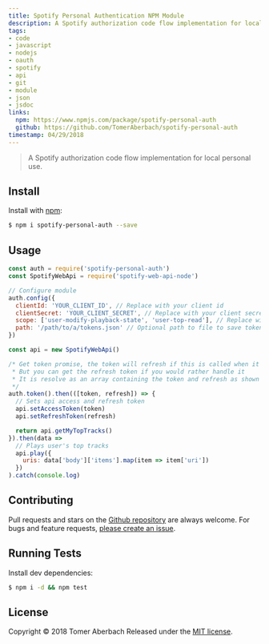 ```yaml
---
title: Spotify Personal Authentication NPM Module
description: A Spotify authorization code flow implementation for local personal use.
tags:
- code
- javascript
- nodejs
- oauth
- spotify
- api
- git
- module
- json
- jsdoc
links:
  npm: https://www.npmjs.com/package/spotify-personal-auth
  github: https://github.com/TomerAberbach/spotify-personal-auth
timestamp: 04/29/2018
---
```

> A Spotify authorization code flow implementation for local personal use.

## Install

Install with [npm](https://www.npmjs.com):

```sh
$ npm i spotify-personal-auth --save
```

## Usage

```js
const auth = require('spotify-personal-auth')
const SpotifyWebApi = require('spotify-web-api-node')

// Configure module
auth.config({
  clientId: 'YOUR_CLIENT_ID', // Replace with your client id
  clientSecret: 'YOUR_CLIENT_SECRET', // Replace with your client secret
  scope: ['user-modify-playback-state', 'user-top-read'], // Replace with your array of needed Spotify scopes
  path: '/path/to/a/tokens.json' // Optional path to file to save tokens (will be created for you)
})

const api = new SpotifyWebApi()

/* Get token promise, the token will refresh if this is called when it has expired,
 * But you can get the refresh token if you would rather handle it
 * It is resolve as an array containing the token and refresh as shown below
 */
auth.token().then(([token, refresh]) => {
  // Sets api access and refresh token
  api.setAccessToken(token)
  api.setRefreshToken(refresh)

  return api.getMyTopTracks()
}).then(data =>
  // Plays user's top tracks
  api.play({
    uris: data['body']['items'].map(item => item['uri'])
  })
).catch(console.log)
```

## Contributing

Pull requests and stars on the [Github repository](https://github.com/TomerAberbach/spotify-personal-auth) are always welcome. For bugs and feature requests, [please create an issue](https://github.com/TomerAberbach/spotify-personal-auth/issues/new).

## Running Tests

Install dev dependencies:

```sh
$ npm i -d && npm test
```

## License

Copyright © 2018 Tomer Aberbach
Released under the [MIT license](https://github.com/TomerAberbach/spotify-personal-auth/blob/master/LICENSE).